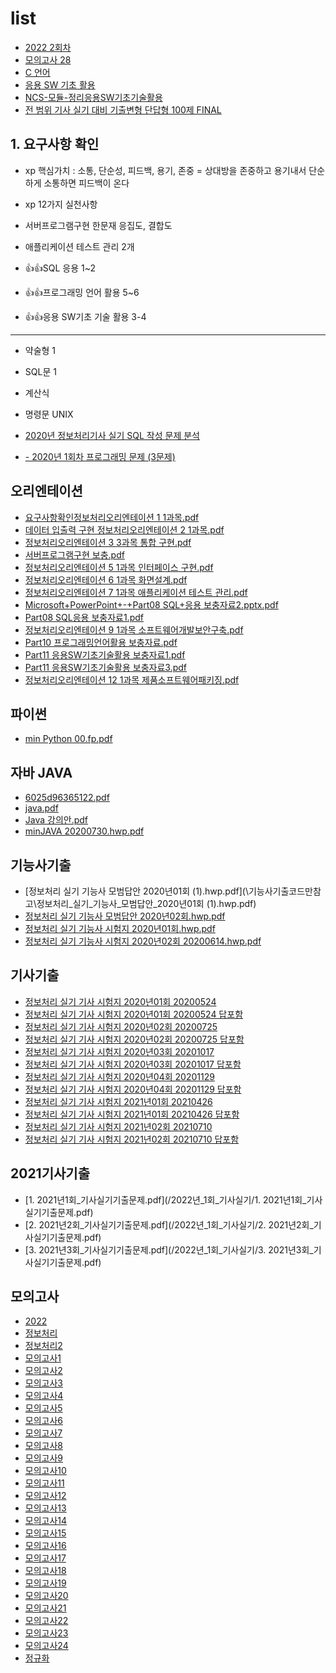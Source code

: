# list

* [2022 2회차](2022년2회예상기출)
* [모의고사 28](2022/정보처리기사_실기_기출_예상_모의고사_문제_28_(2022년_정보처리기사_실기_1회_기출문제_위주).pdf)
* [C 언어](c언어)
* [응용 SW 기초 활용](2022/응용_SW_기초_활용.pdf)
* [NCS-모듈-정리응용SW기초기술활용](https://velog.io/@ansalstmd/NCS-%EB%AA%A8%EB%93%88-%EC%A0%95%EB%A6%AC%EC%9D%91%EC%9A%A9SW%EA%B8%B0%EC%B4%88%EA%B8%B0%EC%88%A0%ED%99%9C%EC%9A%A9)
* [전 범위 기사 실기 대비 기출변형 단답형 100제 FINAL](2022/전_범위_기사_실기_대비_기출변형_단답형_100제_FINAL.pdf)

## 1. 요구사항 확인

* xp 핵심가치 : 소통, 단순성, 피드백, 용기, 존중 = 상대방을 존중하고 용기내서 단순하게 소통하면 피드백이 온다
* xp 12가지 실천사항
* 서버프로그램구현 한문재 응집도, 결합도
* 애플리케이션 테스트 관리  2개

* 👍👍SQL 응용 1~2
* 👍👍프로그래밍 언어 활용 5~6
* 👍👍응용 SW기초 기술 활용 3-4

---

* 약술형 1
* SQL문 1
* 계산식
* 명령문 UNIX

* [2020년 정보처리기사 실기 SQL 작성 문제 분석](https://devinus.tistory.com/category/%EC%A0%95%EB%B3%B4%EC%B2%98%EB%A6%AC%EA%B8%B0%EC%82%AC%20%EC%8B%A4%EA%B8%B0)
* [- 2020년 1회차 프로그래밍 문제 (3문제)](https://devinus.tistory.com/36?category=992737)

## 오리엔테이션

* [요구사항확인정보처리오리엔테이션 1 1과목.pdf](/요구사항확인정보처리오리엔테이션_1_1과목.pdf)
* [데이터 입출력 구현 정보처리오리엔테이션 2 1과목.pdf](/데이터_입출력_구현_정보처리오리엔테이션_2_1과목.pdf)
* [정보처리오리엔테이션 3 3과목 통합 구현.pdf](/정보처리오리엔테이션_3_3과목_통합_구현.pdf)
* [서버프로그램구현 보충.pdf](/서버프로그램구현_보충.pdf)
* [정보처리오리엔테이션 5 1과목 인터페이스 구현.pdf](/정보처리오리엔테이션_5_1과목_인터페이스_구현.pdf)
* [정보처리오리엔테이션 6 1과목 화면설계.pdf](/정보처리오리엔테이션_6_1과목_화면설계.pdf)
* [정보처리오리엔테이션 7 1과목 애플리케이션 테스트 관리.pdf](/정보처리오리엔테이션_7_1과목_애플리케이션_테스트_관리.pdf)
* [Microsoft+PowerPoint+-+Part08 SQL+응용 보충자료2.pptx.pdf](/Microsoft+PowerPoint+-+Part08_SQL+응용_보충자료2.pptx.pdf)
* [Part08 SQL응용 보충자료1.pdf](/Part08_SQL응용_보충자료1.pdf)
* [정보처리오리엔테이션 9 1과목 소프트웨어개발보안구축.pdf](/정보처리오리엔테이션_9_1과목_소프트웨어개발보안구축.pdf)
* [Part10 프로그래밍언어활용 보충자료.pdf](/Part10_프로그래밍언어활용_보충자료.pdf)
* [Part11 응용SW기초기술활용 보충자료1.pdf](/Part11_응용SW기초기술활용_보충자료1.pdf)
* [Part11 응용SW기초기술활용 보충자료3.pdf](/Part11_응용SW기초기술활용_보충자료3.pdf)
* [정보처리오리엔테이션 12 1과목 제품소프트웨어패키징.pdf](/정보처리오리엔테이션_12_1과목_제품소프트웨어패키징.pdf)

## 파이썬

* [min Python 00.fp.pdf](\python\min_Python_00.fp.pdf)

## 자바 JAVA

* [6025d96365122.pdf](\java\6025d96365122.pdf)
* [java.pdf](\java\java.pdf)
* [Java 강의안.pdf](\java\Java_강의안.pdf)
* [minJAVA 20200730.hwp.pdf](\java\minJAVA_20200730.hwp.pdf)

## 기능사기출

* [정보처리 실기 기능사 모범답안 2020년01회 (1).hwp.pdf](\기능사기출코드만참고\정보처리_실기_기능사_모범답안_2020년01회 (1).hwp.pdf)
* [정보처리 실기 기능사 모범답안 2020년02회.hwp.pdf](\기능사기출코드만참고\정보처리_실기_기능사_모범답안_2020년02회.hwp.pdf)
* [정보처리 실기 기능사 시험지 2020년01회.hwp.pdf](\기능사기출코드만참고\정보처리_실기_기능사_시험지_2020년01회.hwp.pdf)
* [정보처리 실기 기능사 시험지 2020년02회 20200614.hwp.pdf](\기능사기출코드만참고\정보처리_실기_기능사_시험지_2020년02회_20200614.hwp.pdf)

## 기사기출

* [정보처리 실기 기사 시험지 2020년01회 20200524](/기사기출/정보처리_실기_기사_시험지_2020년01회_20200524.hwp.pdf)
* [정보처리 실기 기사 시험지 2020년01회 20200524 답포함](/기사기출/정보처리_실기_기사_시험지_2020년01회_20200524_답포함.hwp.pdf)
* [정보처리 실기 기사 시험지 2020년02회 20200725](/기사기출/정보처리_실기_기사_시험지_2020년02회_20200725.hwp.pdf)
* [정보처리 실기 기사 시험지 2020년02회 20200725 답포함](/기사기출/정보처리_실기_기사_시험지_2020년02회_20200725_답포함.hwp.pdf)
* [정보처리 실기 기사 시험지 2020년03회 20201017](/기사기출/정보처리_실기_기사_시험지_2020년03회_20201017.hwp.pdf)
* [정보처리 실기 기사 시험지 2020년03회 20201017 답포함](/기사기출/정보처리_실기_기사_시험지_2020년03회_20201017_답포함.hwp.pdf)
* [정보처리 실기 기사 시험지 2020년04회 20201129](/기사기출/정보처리_실기_기사_시험지_2020년04회_20201129.hwp.pdf)
* [정보처리 실기 기사 시험지 2020년04회 20201129 답포함](/기사기출/정보처리_실기_기사_시험지_2020년04회_20201129_답포함.hwp.pdf)
* [정보처리 실기 기사 시험지 2021년01회 20210426](/기사기출/정보처리_실기_기사_시험지_2021년01회_20210426.hwp.pdf)
* [정보처리 실기 기사 시험지 2021년01회 20210426 답포함](/기사기출/정보처리_실기_기사_시험지_2021년01회_20210426_답포함.hwp.pdf)
* [정보처리 실기 기사 시험지 2021년02회 20210710](/기사기출/정보처리_실기_기사_시험지_2021년02회_20210710.hwp.pdf)
* [정보처리 실기 기사 시험지 2021년02회 20210710 답포함](/기사기출/정보처리_실기_기사_시험지_2021년02회_20210710_답포함.hwp.pdf)

## 2021기사기출

* [1. 2021년1회_기사실기기출문제.pdf](/2022년_1회_기사실기/1. 2021년1회_기사실기기출문제.pdf)
* [2. 2021년2회_기사실기기출문제.pdf](/2022년_1회_기사실기/2. 2021년2회_기사실기기출문제.pdf)
* [3. 2021년3회_기사실기기출문제.pdf](/2022년_1회_기사실기/3. 2021년3회_기사실기기출문제.pdf)

## 모의고사

* [2022](2022년1회예상기출)
* [정보처리](정보처리)
* [정보처리2](정보처리2)
* [모의고사1](모의고사1)
* [모의고사2](모의고사2)
* [모의고사3](모의고사3)
* [모의고사4](모의고사4)
* [모의고사5](모의고사5)
* [모의고사6](모의고사6)
* [모의고사7](모의고사7)
* [모의고사8](모의고사8)
* [모의고사9](모의고사9)
* [모의고사10](모의고사10)
* [모의고사11](모의고사11)
* [모의고사12](모의고사12)
* [모의고사13](모의고사13)
* [모의고사14](모의고사14)
* [모의고사15](모의고사15)
* [모의고사16](모의고사16)
* [모의고사17](모의고사17)
* [모의고사18](모의고사18)
* [모의고사19](모의고사19)
* [모의고사20](모의고사20)
* [모의고사21](모의고사21)
* [모의고사22](모의고사22)
* [모의고사23](모의고사23)
* [모의고사24](모의고사24)
* [정규화](정규화)